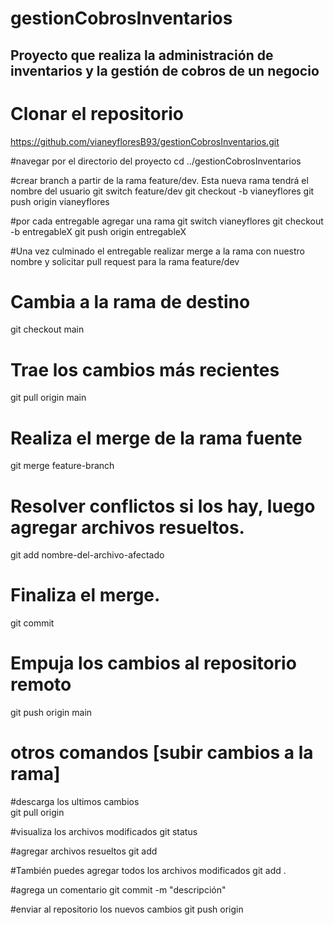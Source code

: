 # gestionCobrosInventarios

## Proyecto que realiza la administración de inventarios y la gestión de cobros de un negocio

# Clonar el repositorio
https://github.com/vianeyfloresB93/gestionCobrosInventarios.git

#navegar por el directorio del proyecto 
cd ../gestionCobrosInventarios

#crear branch a partir de la rama feature/dev. Esta nueva rama tendrá el nombre del usuario
git switch feature/dev
git checkout -b vianeyflores
git push origin vianeyflores

#por cada entregable agregar una rama 
git switch vianeyflores
git checkout -b entregableX
git push origin entregableX

#Una vez culminado el entregable realizar merge a la rama con nuestro nombre y solicitar pull request para la rama feature/dev
# Cambia a la rama de destino
git checkout main

# Trae los cambios más recientes
git pull origin main

# Realiza el merge de la rama fuente
git merge feature-branch

# Resolver conflictos si los hay, luego agregar archivos resueltos. 
git add nombre-del-archivo-afectado 

# Finaliza el merge.
git commit

# Empuja los cambios al repositorio remoto
git push origin main

# otros comandos [subir cambios  a la rama]
#descarga los ultimos cambios  
git pull origin <nombre-de-la-rama>

#visualiza los archivos modificados 
git status 

#agregar archivos resueltos
git add <archivo-modificado>

#También puedes agregar todos los archivos modificados 
git add . 

#agrega un comentario 
git commit -m "descripción"

#enviar al repositorio los nuevos cambios 
git push origin <rama>





